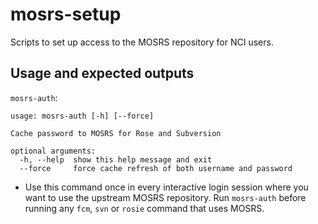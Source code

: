 # mosrs-setup

Scripts to set up access to the MOSRS repository for NCI users.

## Usage and expected outputs

`mosrs-auth`:
```
usage: mosrs-auth [-h] [--force]

Cache password to MOSRS for Rose and Subversion

optional arguments:
  -h, --help  show this help message and exit
  --force     force cache refresh of both username and password
```
- Use this command once in every interactive login session where you want to use the upstream MOSRS repository. Run `mosrs-auth` before running any `fcm`, `svn` or `rosie` command that uses MOSRS.
